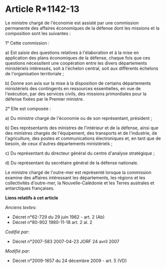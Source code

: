 # Article R*1142-13

Le ministre chargé de l'économie est assisté par une commission permanente des affaires économiques de la défense dont les
missions et la composition sont les suivantes :

1° Cette commission :

a) Est saisie des questions relatives à l'élaboration et à la mise en application des plans économiques de la défense, chaque
fois que ces questions nécessitent une coopération entre les divers départements ministériels intéressés, soit à l'échelon
central, soit aux différents échelons de l'organisation territoriale ;

b) Donne son avis sur la mise à la disposition de certains départements ministériels des contingents en ressources
essentielles, en vue de l'exécution, par des services civils, des missions primordiales pour la défense fixées par le Premier
ministre.

2° Elle est composée :

a) Du ministre chargé de l'économie ou de son représentant, président ;

b) Des représentants des ministres de l'intérieur et de la défense, ainsi que des ministres chargés de l'équipement, des
transports et de l'industrie, de l'agriculture, des postes et communications électroniques et, en tant que de besoin, de ceux
d'autres départements ministériels ;

c) Du représentant du directeur général du centre d'analyse stratégique ;

d) Du représentant du secrétaire général de la défense nationale.

Le ministre chargé de l'outre-mer est représenté lorsque la commission examine des affaires intéressant les départements, les
régions et les collectivités d'outre-mer, la Nouvelle-Calédonie et les Terres australes et antarctiques françaises.

**Liens relatifs à cet article**

_Anciens textes_:

  - Décret n°62-729 du 29 juin 1962 - art. 2 (Ab)
  - Décret n°80-902 1980-11-18 art. 2 al. 2

_Codifié par_:

  - Décret n°2007-583 2007-04-23 JORF 24 avril 2007

_Modifié par_:

  - Décret n°2009-1657 du 24 décembre 2009 - art. 5 (VD)
